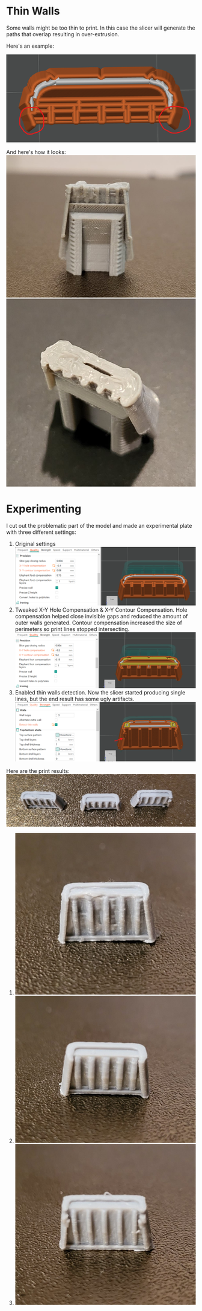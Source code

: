 # Thin Walls
Some walls might be too thin to print. In this case the slicer will generate the paths that overlap resulting in over-extrusion.

Here's an example:

![thin walls](Thin-walls-sliced.png)

And here's how it looks:
![Thin walls print fail side](thin-walls-fail-side.png)
![Thin walls print fail top](thin-walls-fail-top.png)

# Experimenting
I cut out the problematic part of the model and made an experimental plate with three different settings:

1. Original settings
![Original settings](test-original-settings.png)
2. Tweaked X-Y Hole Compensation & X-Y Contour Compensation. Hole compensation helped close invisible gaps and reduced the amount of outer walls generated. Contour compensation increased the size of perimeters so print lines stopped intersecting.
![X-Y Compensation](test-x-y-compensation.png)
3. Enabled thin walls detection. Now the slicer started producing single lines, but the end result has some ugly artifacts.
![Detect thin walls](test-detect-thin-walls.png)

Here are the print results:
![Test results top](test-results-top.png)
1. ![Original](test-result-1.png)
2. ![Thicker walls](test-result-2.png)
3. ![Thin walls detection](test-result-3.png)
